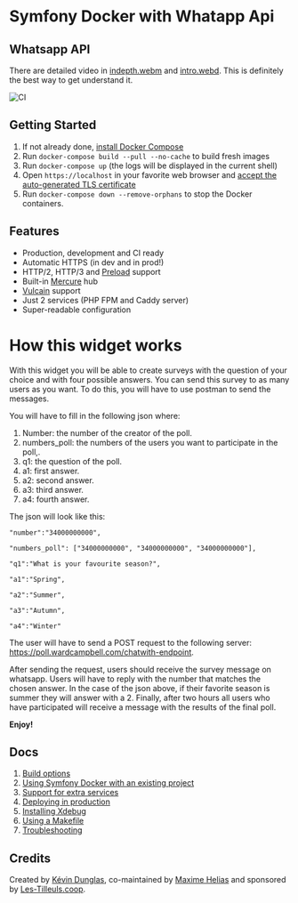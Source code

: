 # Symfony Docker with Whatapp Api


## Whatsapp API 

There are detailed video in [indepth.webm](indepth.webm) and [intro.webd](intro.webd). This is definitely the best way to get understand it.


![CI](https://github.com/dunglas/symfony-docker/workflows/CI/badge.svg)

## Getting Started

1. If not already done, [install Docker Compose](https://docs.docker.com/compose/install/)
2. Run `docker-compose build --pull --no-cache` to build fresh images
3. Run `docker-compose up` (the logs will be displayed in the current shell)
4. Open `https://localhost` in your favorite web browser and [accept the auto-generated TLS certificate](https://stackoverflow.com/a/15076602/1352334)
5. Run `docker-compose down --remove-orphans` to stop the Docker containers.

## Features

* Production, development and CI ready
* Automatic HTTPS (in dev and in prod!)
* HTTP/2, HTTP/3 and [Preload](https://symfony.com/doc/current/web_link.html) support
* Built-in [Mercure](https://symfony.com/doc/current/mercure.html) hub
* [Vulcain](https://vulcain.rocks) support
* Just 2 services (PHP FPM and Caddy server)
* Super-readable configuration


# How this widget works 

With this widget you will be able to create surveys with the question of your choice and with four possible answers. 
You can send this survey to as many users as you want. To do this, you will have to use postman to send the messages. 


You will have to fill in the following json where:
1. Number: the number of the creator of the poll.
  2. numbers_poll: the numbers of the users you want to participate in the poll,.
  3. q1: the question of the poll.
  4. a1: first answer.
  5. a2: second answer.
  6. a3: third answer.
  7. a4: fourth answer.



The json will look like this:


    "number":"34000000000",
    
    "numbers_poll": ["34000000000", "34000000000", "34000000000"],
    
    "q1":"What is your favourite season?",
    
    "a1":"Spring",
   
    "a2":"Summer",
    
    "a3":"Autumn",
    
    "a4":"Winter"
    
    



The user will have to send a POST request to the following server: https://poll.wardcampbell.com/chatwith-endpoint.

After sending the request, users should receive the survey message on whatsapp. Users will have to reply with the number that matches the chosen answer. 
In the case of the json above, if their favorite season is summer they will answer with a 2.
Finally, after two hours all users who have participated will receive a message with the results of the final poll.

**Enjoy!**

## Docs

1. [Build options](docs/build.md)
2. [Using Symfony Docker with an existing project](docs/existing-project.md)
3. [Support for extra services](docs/extra-services.md)
4. [Deploying in production](docs/production.md)
5. [Installing Xdebug](docs/xdebug.md)
6. [Using a Makefile](docs/makefile.md)
7. [Troubleshooting](docs/troubleshooting.md)

## Credits

Created by [Kévin Dunglas](https://dunglas.fr), co-maintained by [Maxime Helias](https://twitter.com/maxhelias) and sponsored by [Les-Tilleuls.coop](https://les-tilleuls.coop).
